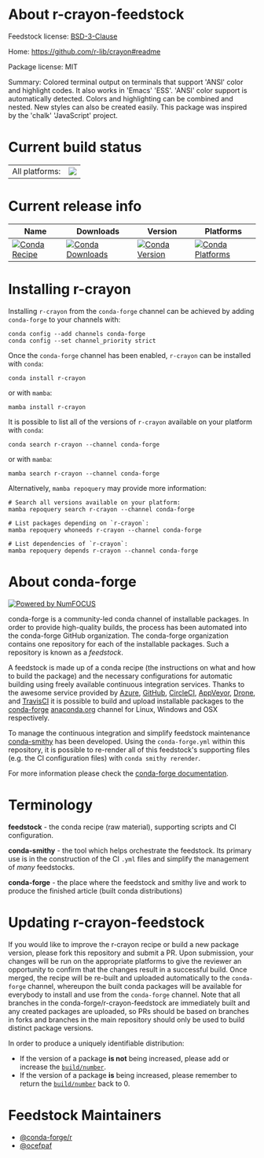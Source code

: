About r-crayon-feedstock
========================

Feedstock license: [BSD-3-Clause](https://github.com/conda-forge/r-crayon-feedstock/blob/main/LICENSE.txt)

Home: https://github.com/r-lib/crayon#readme

Package license: MIT

Summary: Colored terminal output on terminals that support 'ANSI' color and highlight codes. It also works in 'Emacs' 'ESS'. 'ANSI' color support is automatically detected. Colors and highlighting can be combined and nested. New styles can also be created easily. This package was inspired by the 'chalk' 'JavaScript' project.

Current build status
====================


<table><tr><td>All platforms:</td>
    <td>
      <a href="https://dev.azure.com/conda-forge/feedstock-builds/_build/latest?definitionId=1054&branchName=main">
        <img src="https://dev.azure.com/conda-forge/feedstock-builds/_apis/build/status/r-crayon-feedstock?branchName=main">
      </a>
    </td>
  </tr>
</table>

Current release info
====================

| Name | Downloads | Version | Platforms |
| --- | --- | --- | --- |
| [![Conda Recipe](https://img.shields.io/badge/recipe-r--crayon-green.svg)](https://anaconda.org/conda-forge/r-crayon) | [![Conda Downloads](https://img.shields.io/conda/dn/conda-forge/r-crayon.svg)](https://anaconda.org/conda-forge/r-crayon) | [![Conda Version](https://img.shields.io/conda/vn/conda-forge/r-crayon.svg)](https://anaconda.org/conda-forge/r-crayon) | [![Conda Platforms](https://img.shields.io/conda/pn/conda-forge/r-crayon.svg)](https://anaconda.org/conda-forge/r-crayon) |

Installing r-crayon
===================

Installing `r-crayon` from the `conda-forge` channel can be achieved by adding `conda-forge` to your channels with:

```
conda config --add channels conda-forge
conda config --set channel_priority strict
```

Once the `conda-forge` channel has been enabled, `r-crayon` can be installed with `conda`:

```
conda install r-crayon
```

or with `mamba`:

```
mamba install r-crayon
```

It is possible to list all of the versions of `r-crayon` available on your platform with `conda`:

```
conda search r-crayon --channel conda-forge
```

or with `mamba`:

```
mamba search r-crayon --channel conda-forge
```

Alternatively, `mamba repoquery` may provide more information:

```
# Search all versions available on your platform:
mamba repoquery search r-crayon --channel conda-forge

# List packages depending on `r-crayon`:
mamba repoquery whoneeds r-crayon --channel conda-forge

# List dependencies of `r-crayon`:
mamba repoquery depends r-crayon --channel conda-forge
```


About conda-forge
=================

[![Powered by
NumFOCUS](https://img.shields.io/badge/powered%20by-NumFOCUS-orange.svg?style=flat&colorA=E1523D&colorB=007D8A)](https://numfocus.org)

conda-forge is a community-led conda channel of installable packages.
In order to provide high-quality builds, the process has been automated into the
conda-forge GitHub organization. The conda-forge organization contains one repository
for each of the installable packages. Such a repository is known as a *feedstock*.

A feedstock is made up of a conda recipe (the instructions on what and how to build
the package) and the necessary configurations for automatic building using freely
available continuous integration services. Thanks to the awesome service provided by
[Azure](https://azure.microsoft.com/en-us/services/devops/), [GitHub](https://github.com/),
[CircleCI](https://circleci.com/), [AppVeyor](https://www.appveyor.com/),
[Drone](https://cloud.drone.io/welcome), and [TravisCI](https://travis-ci.com/)
it is possible to build and upload installable packages to the
[conda-forge](https://anaconda.org/conda-forge) [anaconda.org](https://anaconda.org/)
channel for Linux, Windows and OSX respectively.

To manage the continuous integration and simplify feedstock maintenance
[conda-smithy](https://github.com/conda-forge/conda-smithy) has been developed.
Using the ``conda-forge.yml`` within this repository, it is possible to re-render all of
this feedstock's supporting files (e.g. the CI configuration files) with ``conda smithy rerender``.

For more information please check the [conda-forge documentation](https://conda-forge.org/docs/).

Terminology
===========

**feedstock** - the conda recipe (raw material), supporting scripts and CI configuration.

**conda-smithy** - the tool which helps orchestrate the feedstock.
                   Its primary use is in the construction of the CI ``.yml`` files
                   and simplify the management of *many* feedstocks.

**conda-forge** - the place where the feedstock and smithy live and work to
                  produce the finished article (built conda distributions)


Updating r-crayon-feedstock
===========================

If you would like to improve the r-crayon recipe or build a new
package version, please fork this repository and submit a PR. Upon submission,
your changes will be run on the appropriate platforms to give the reviewer an
opportunity to confirm that the changes result in a successful build. Once
merged, the recipe will be re-built and uploaded automatically to the
`conda-forge` channel, whereupon the built conda packages will be available for
everybody to install and use from the `conda-forge` channel.
Note that all branches in the conda-forge/r-crayon-feedstock are
immediately built and any created packages are uploaded, so PRs should be based
on branches in forks and branches in the main repository should only be used to
build distinct package versions.

In order to produce a uniquely identifiable distribution:
 * If the version of a package **is not** being increased, please add or increase
   the [``build/number``](https://docs.conda.io/projects/conda-build/en/latest/resources/define-metadata.html#build-number-and-string).
 * If the version of a package **is** being increased, please remember to return
   the [``build/number``](https://docs.conda.io/projects/conda-build/en/latest/resources/define-metadata.html#build-number-and-string)
   back to 0.

Feedstock Maintainers
=====================

* [@conda-forge/r](https://github.com/conda-forge/r/)
* [@ocefpaf](https://github.com/ocefpaf/)

